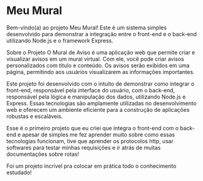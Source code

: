 <h1>Meu Mural</h1>

Bem-vindo(a) ao projeto Meu Mural! Este é um sistema simples desenvolvido para demonstrar a integração entre o front-end e o back-end utilizando Node.js e o framework Express.

Sobre o Projeto O Mural de Aviso é uma aplicação web que permite criar e visualizar avisos em um mural virtual. Com ele, você pode criar avisos personalizados com título e conteúdo. Os avisos serão exibidos em uma página, permitindo aos usuários visualizarem as informações importantes.

Este projeto foi desenvolvido com o intuito de demonstrar como integrar o front-end, responsável pela interface do usuário, com o back-end, responsável pela lógica e manipulação dos dados, utilizando Node.js e Express. Essas tecnologias são amplamente utilizadas no desenvolvimento web e oferecem um ambiente eficiente para a construção de aplicações robustas e escaláveis.

Esse é o primeiro projeto que eu criei que integra o front-end com o back-end e apesar de simples me fez aprender muito sobre como essas tecnologias funcionam, tive que aprender os protocolos http, usar softwares para testar minhas requisições e ir atrás de muitas documentações sobre rotas!

Foi um projeto incrivel pra colocar em prática todo o conhecimento estudado!
